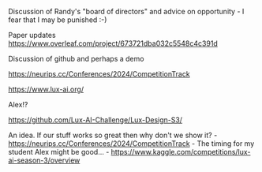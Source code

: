 Discussion of Randy's "board of directors" and advice on opportunity
    - I fear that I may be punished :-)

Paper updates https://www.overleaf.com/project/673721dba032c5548c4c391d

Discussion of github and perhaps a demo


https://neurips.cc/Conferences/2024/CompetitionTrack

https://www.lux-ai.org/

Alex!?

https://github.com/Lux-AI-Challenge/Lux-Design-S3/

An idea.  If our stuff works so great then why don't we show it?
    - https://neurips.cc/Conferences/2024/CompetitionTrack
    - The timing for my student Alex might be good...
    - https://www.kaggle.com/competitions/lux-ai-season-3/overview


